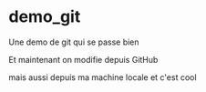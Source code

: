# demo_git
Une demo de git qui se passe bien

Et maintenant on modifie depuis GitHub

mais aussi depuis ma machine locale et c'est cool
